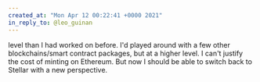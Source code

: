 ```yaml
---
created_at: "Mon Apr 12 00:22:41 +0000 2021"
in_reply_to: @leo_guinan
---
```


level than I had worked on before. I'd played around with a few other blockchains/smart contract packages, but at a higher level. I can't justify the cost of minting on Ethereum. But now I should be able to switch back to Stellar with a new perspective.